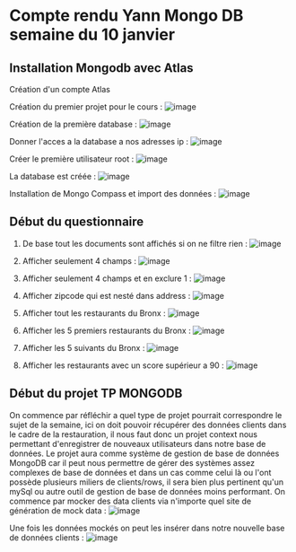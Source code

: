 # Compte rendu Yann Mongo DB semaine du 10 janvier

## Installation Mongodb avec Atlas 

Création d'un compte Atlas 

Création du premier projet pour le cours :
![image](https://user-images.githubusercontent.com/45734971/148752303-782b05b0-3693-4186-a95b-5492d55d5942.png)

Création de la première database :
![image](https://user-images.githubusercontent.com/45734971/148752678-afb69d41-98b2-4a6b-a158-6ce2db87c7fe.png)

Donner l'acces a la database a nos adresses ip :
![image](https://user-images.githubusercontent.com/45734971/148753185-180fbb55-9c54-47e6-9165-1c684f297366.png)

Créer le première utilisateur root : 
![image](https://user-images.githubusercontent.com/45734971/148753504-e5ab88cf-3b02-476d-92d3-d1e0defd790f.png)

La database est créée :
![image](https://user-images.githubusercontent.com/45734971/148753424-760126cc-65ce-42de-bb2e-b51418ec290d.png)

Installation de Mongo Compass et import des données : 
![image](https://user-images.githubusercontent.com/45734971/148756761-00b41031-3148-4378-b423-6c89322b82fc.png)

## Début du questionnaire

1. De base tout les documents sont affichés si on ne filtre rien :
![image](https://user-images.githubusercontent.com/45734971/148758144-20f3c771-f840-49d9-b0e4-b69818d71680.png)

2. Afficher seulement 4 champs :
![image](https://user-images.githubusercontent.com/45734971/148758817-0348a4af-99db-4fce-a89a-80238ec5b996.png)

3. Afficher seulement 4 champs et en exclure 1 :
![image](https://user-images.githubusercontent.com/45734971/148758720-c364e607-5a7c-4a9d-a426-aece8d884a24.png)

4. Afficher zipcode qui est nesté dans address :
![image](https://user-images.githubusercontent.com/45734971/148759386-09b31796-f3cd-40f6-ba2f-2ff0a4e67584.png)

5. Afficher tout les restaurants du Bronx : 
![image](https://user-images.githubusercontent.com/45734971/148759539-69194f48-5af2-46b7-90bf-a78843117c91.png)

6. Afficher les 5 premiers restaurants du Bronx :
![image](https://user-images.githubusercontent.com/45734971/148760006-44c85665-98a0-48b3-bbde-ff2d9bae505e.png)

7. Afficher les 5 suivants du Bronx :
![image](https://user-images.githubusercontent.com/45734971/148760046-618efa2c-1cb1-4bd8-b06c-180820481e0c.png)

8. Afficher les restaurants avec un score supérieur a 90 :
![image](https://user-images.githubusercontent.com/45734971/148761020-77dab0e0-4f46-4c6a-ba3f-a1adf1616a38.png)

## Début du projet TP MONGODB 

On commence par réfléchir a quel type de projet pourrait correspondre le sujet de la semaine, ici on doit pouvoir récupérer des données clients dans le cadre de la restauration, il nous faut donc un projet context nous permettant d'enregistrer de nouveaux utilisateurs dans notre base de données.
Le projet aura comme système de gestion de base de données MongoDB car il peut nous permettre de gérer des systèmes assez complexes de base de données et dans un cas comme celui là ou l'ont possède plusieurs miliers de clients/rows, il sera bien plus pertinent qu'un mySql ou autre outil de gestion de base de données moins performant.
On commence par mocker des data clients via n'importe quel site de génération de mock data : 
![image](https://user-images.githubusercontent.com/45734971/148910172-400990a8-ccd8-47b8-97d8-44ca1242ec73.png)

Une fois les données mockés on peut les insérer dans notre nouvelle base de données clients :
![image](https://user-images.githubusercontent.com/45734971/148910347-f27f43e8-049c-497d-b393-b03bb3cd8023.png)
